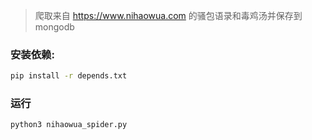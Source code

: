 
> 爬取来自 https://www.nihaowua.com 的骚包语录和毒鸡汤并保存到 mongodb  

### 安装依赖:  

```bash
pip install -r depends.txt
```  

### 运行

```bash
python3 nihaowua_spider.py
```